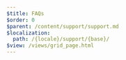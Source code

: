 ```yaml
---
$title: FAQs
$order: 0
$parent: /content/support/support.md
$localization:
  path: /{locale}/support/{base}/
$view: /views/grid_page.html
---
```

